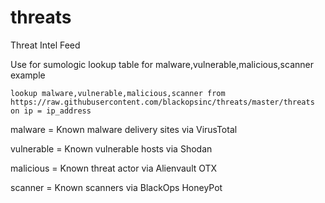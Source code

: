 # threats

Threat Intel Feed

Use for sumologic lookup table for malware,vulnerable,malicious,scanner example

```lookup malware,vulnerable,malicious,scanner from https://raw.githubusercontent.com/blackopsinc/threats/master/threats on ip = ip_address```

malware = Known malware delivery sites via VirusTotal

vulnerable = Known vulnerable hosts via Shodan

malicious = Known threat actor via Alienvault OTX

scanner = Known scanners via BlackOps HoneyPot
